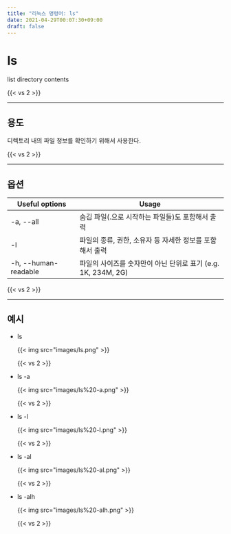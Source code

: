 ```yaml
---
title: "리눅스 명령어: ls"
date: 2021-04-29T00:07:30+09:00
draft: false
---
```


# ls

list directory contents

{{< vs 2 >}}

---
## 용도

디렉토리 내의 파일 정보를 확인하기 위해서 사용한다.

{{< vs 2 >}}

---
## 옵션

| Useful options       | Usage                                                         |
| -------------------- | ------------------------------------------------------------- |
| -a, --all            | 숨김 파일(.으로 시작하는 파일들)도 포함해서 출력              |
| -l                   | 파일의 종류, 권한, 소유자 등 자세한 정보를 포함해서 출력      |
| -h, --human-readable | 파일의 사이즈를 숫자만이 아닌 단위로 표기 (e.g. 1K, 234M, 2G) |

{{< vs 2 >}}

---
## 예시

   - ls

     {{< img src="images/ls.png" >}}

      {{< vs 2 >}}

   - ls -a

     {{< img src="images/ls%20-a.png" >}}

      {{< vs 2 >}}

   - ls -l

      {{< img src="images/ls%20-l.png" >}}

      {{< vs 2 >}}


   - ls -al

      {{< img src="images/ls%20-al.png" >}}

      {{< vs 2 >}}


   - ls -alh

      {{< img src="images/ls%20-alh.png" >}}

      {{< vs 2 >}}

